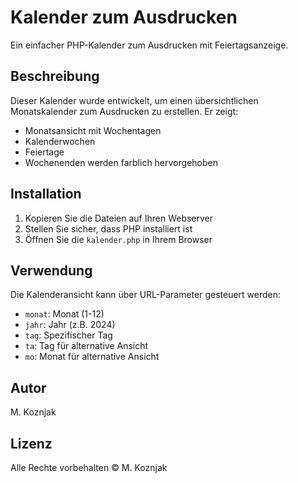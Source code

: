 # Kalender zum Ausdrucken

Ein einfacher PHP-Kalender zum Ausdrucken mit Feiertagsanzeige.

## Beschreibung

Dieser Kalender wurde entwickelt, um einen übersichtlichen Monatskalender zum Ausdrucken zu erstellen. Er zeigt:
- Monatsansicht mit Wochentagen
- Kalenderwochen
- Feiertage
- Wochenenden werden farblich hervorgehoben

## Installation

1. Kopieren Sie die Dateien auf Ihren Webserver
2. Stellen Sie sicher, dass PHP installiert ist
3. Öffnen Sie die `kalender.php` in Ihrem Browser

## Verwendung

Die Kalenderansicht kann über URL-Parameter gesteuert werden:
- `monat`: Monat (1-12)
- `jahr`: Jahr (z.B. 2024)
- `tag`: Spezifischer Tag
- `ta`: Tag für alternative Ansicht
- `mo`: Monat für alternative Ansicht

## Autor

M. Koznjak

## Lizenz

Alle Rechte vorbehalten © M. Koznjak 